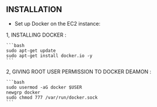 ## INSTALLATION


- Set up Docker on the EC2 instance:

1, INSTALLING DOCKER :
    
    ```bash 
    sudo apt-get update
    sudo apt-get install docker.io -y
    ```
2, GIVING ROOT USER PERMISSION TO DOCKER DEAMON :
    
    ```bash
    sudo usermod -aG docker $USER  
    newgrp docker
    sudo chmod 777 /var/run/docker.sock
    ```